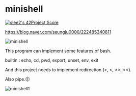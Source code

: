 # minishell

[![slee2's 42Project Score](https://badge42.herokuapp.com/api/project/slee2/minishell)](https://github.com/JaeSeoKim/badge42)

https://blog.naver.com/seungju0000/222485340811

![minishell](https://user-images.githubusercontent.com/53372971/131770553-ab2be6ef-383c-4e39-aafa-a6f77403f9e1.JPG)

This program can implement some features of bash.

builtin : echo, cd, pwd, export, unset, env, exit

And this project needs to implement redirection.(<, >, <<, >>).

Also pipe.(|)

![minishell1](https://user-images.githubusercontent.com/53372971/131774047-066f5831-ada9-41b9-8820-3133750bcaf9.JPG)
